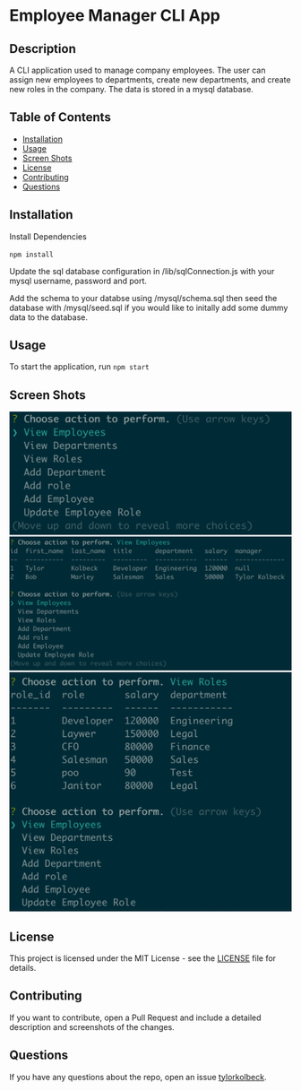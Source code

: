 # Employee Manager CLI App

## Description

A CLI application used to manage company employees. The user can assign new employees to departments, create new departments, and create new roles in the company. The data is stored in a mysql database.

## Table of Contents

- [Installation](#installation)
- [Usage](#usage)
- [Screen Shots](#screen-shots)
- [License](#license)
- [Contributing](#contributing)
- [Questions](#questions)

## Installation

Install Dependencies

`npm install`

Update the sql database configuration in /lib/sqlConnection.js with your mysql username, password and port.

Add the schema to your databse using /mysql/schema.sql then seed the database with /mysql/seed.sql if you would like to initally add some dummy data to the database.

## Usage

To start the application, run `npm start`

## Screen Shots

![Image1](/assets/screen_shot1.png)
![Image2](/assets/screen_shot2.png)
![Image3](/assets/screen_shot3.png)

## License

This project is licensed under the MIT License - see the [LICENSE](LICENSE) file for details.

## Contributing

If you want to contribute, open a Pull Request and include a detailed description and screenshots of the changes.

## Questions

If you have any questions about the repo, open an issue [tylorkolbeck](https://github.com/tylorkolbeck).
